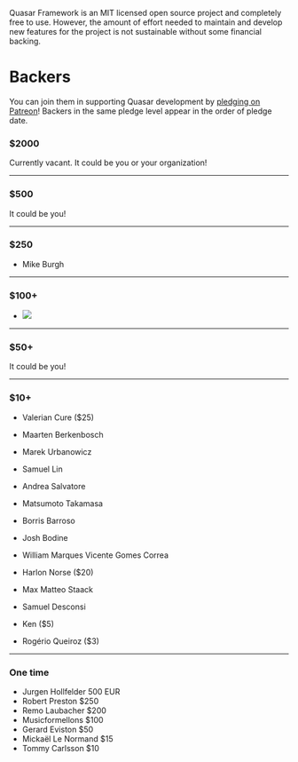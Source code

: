 Quasar Framework is an MIT licensed open source project and completely free to use. However, the amount of effort needed to maintain and develop new features for the project is not sustainable without some financial backing.

# Backers

You can join them in supporting Quasar development by [pledging on Patreon](https://www.patreon.com/quasarframework)! Backers in the same pledge level appear in the order of pledge date.

### $2000

Currently vacant. It could be you or your organization!

---

### $500

It could be you!

---

### $250

- Mike Burgh

---

### $100+

- <a href="http://picktype.com" target="_blank"><img src="https://picktype.com/wp-content/uploads/2017/04/pt-trans-full-256.png"></a>

---

### $50+

It could be you!

---

### $10+

- Valerian Cure ($25)
- Maarten Berkenbosch
- Marek Urbanowicz
- Samuel Lin
- Andrea Salvatore
- Matsumoto Takamasa
- Borris Barroso
- Josh Bodine
- William Marques Vicente Gomes Correa
- Harlon Norse ($20)
- Max Matteo Staack
- Samuel Desconsi

- Ken ($5)
- Rogério Queiroz ($3)

---

### One time

- Jurgen Hollfelder 500 EUR
- Robert Preston $250
- Remo Laubacher $200
- Musicformellons $100
- Gerard Eviston $50
- Mickaël Le Normand $15
- Tommy Carlsson $10
